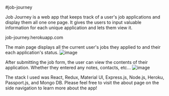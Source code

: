 #job-journey

Job Journey is a web app that keeps track of a user's job applications and display them all one one page. 
It gives the users to input valuable information for each unique application and lets them view it.

job-journey.herokuapp.com

The main page displays all the current user's jobs they applied to and their each application's status.
![image](https://user-images.githubusercontent.com/17844736/128797711-79ec327b-7ceb-4973-89fa-d730a39514c6.png)


After submitting the job form, the user can view the contents of their application. Whether they entered any notes, contacts, etc...
![image](https://user-images.githubusercontent.com/17844736/128797795-d388330a-9e6c-4448-90ff-484a9e4d2a1e.png)


The stack I used was React, Redux, Material UI, Express.js, Node.js, Heroku, Passport.js, and Mongo DB. Please feel free to visit the about page on the side navigation to learn more about the app!
